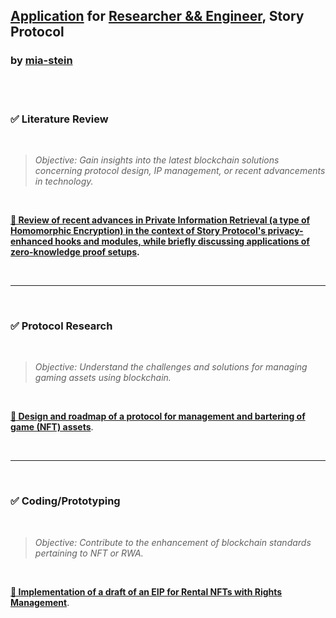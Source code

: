 ## [Application](https://storyprotocol.notion.site/Blockchain-researcher-take-home-exercise-2c5a1eeea359414a9cbdad506fa86121) for [Researcher && Engineer](https://jobs.lever.co/storyprotocol/39ca4806-d5d9-44aa-9b17-0958b9a8d5fd), Story Protocol
### by [mia-stein](https://github.com/mia-stein)


<br>
<br>

### ✅ Literature Review

<br>

> *Objective: Gain insights into the latest blockchain solutions concerning protocol design, IP management, or recent advancements in technology.*

<br>

**[🔗 Review of recent advances in Private Information Retrieval (a type of Homomorphic Encryption) in the context of Story Protocol's privacy-enhanced hooks and modules, while briefly discussing applications of zero-knowledge proof setups](literature_review/).**



<br>

----

<br>

### ✅ Protocol Research

<br>

> *Objective: Understand the challenges and solutions for managing gaming assets using blockchain.*

<br>

**[🔗 Design and roadmap of a protocol for management and bartering of game (NFT) assets](protocol_research/)**.


<br>


----

<br>

### ✅ Coding/Prototyping

<br>

> *Objective: Contribute to the enhancement of blockchain standards pertaining to NFT or RWA.*

<br>

**[🔗 Implementation of a draft of an EIP for Rental NFTs with Rights Management](eip_prototype/)**.


<br>
